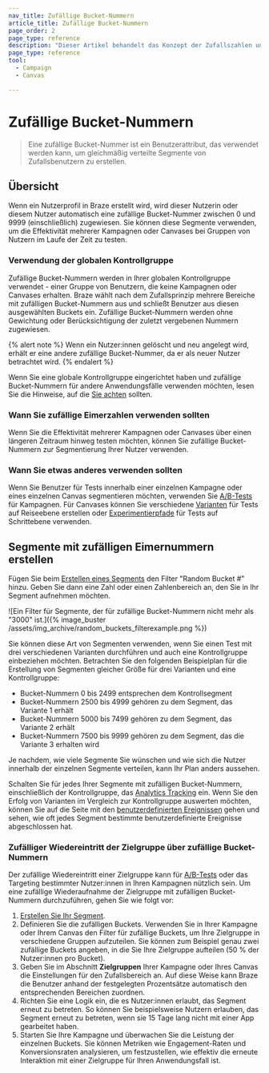 ```yaml
---
nav_title: Zufällige Bucket-Nummern
article_title: Zufällige Bucket-Nummern
page_order: 2
page_type: reference
description: "Dieser Artikel behandelt das Konzept der Zufallszahlen und wie Sie damit Varianten und Kontrollgruppen erstellen können."
page_type: reference
tool:
  - Campaign
  - Canvas

---
```


# Zufällige Bucket-Nummern

> Eine zufällige Bucket-Nummer ist ein Benutzerattribut, das verwendet werden kann, um gleichmäßig verteilte Segmente von Zufallsbenutzern zu erstellen. 

## Übersicht

Wenn ein Nutzerprofil in Braze erstellt wird, wird dieser Nutzerin oder diesem Nutzer automatisch eine zufällige Bucket-Nummer zwischen 0 und 9999 (einschließlich) zugewiesen. Sie können diese Segmente verwenden, um die Effektivität mehrerer Kampagnen oder Canvases bei Gruppen von Nutzern im Laufe der Zeit zu testen.

### Verwendung der globalen Kontrollgruppe

Zufällige Bucket-Nummern werden in Ihrer globalen Kontrollgruppe verwendet - einer Gruppe von Benutzern, die keine Kampagnen oder Canvases erhalten. Braze wählt nach dem Zufallsprinzip mehrere Bereiche mit zufälligen Bucket-Nummern aus und schließt Benutzer aus diesen ausgewählten Buckets ein. Zufällige Bucket-Nummern werden ohne Gewichtung oder Berücksichtigung der zuletzt vergebenen Nummern zugewiesen. 

{% alert note %}
Wenn ein Nutzer:innen gelöscht und neu angelegt wird, erhält er eine andere zufällige Bucket-Nummer, da er als neuer Nutzer betrachtet wird.
{% endalert %}

Wenn Sie eine globale Kontrollgruppe eingerichtet haben und zufällige Bucket-Nummern für andere Anwendungsfälle verwenden möchten, lesen Sie die Hinweise, auf die [Sie achten]({{site.baseurl}}/user_guide/engagement_tools/testing/global_control_group/#things-to-watch-for) sollten.

### Wann Sie zufällige Eimerzahlen verwenden sollten

Wenn Sie die Effektivität mehrerer Kampagnen oder Canvases über einen längeren Zeitraum hinweg testen möchten, können Sie zufällige Bucket-Nummern zur Segmentierung Ihrer Nutzer verwenden.

### Wann Sie etwas anderes verwenden sollten

Wenn Sie Benutzer für Tests innerhalb einer einzelnen Kampagne oder eines einzelnen Canvas segmentieren möchten, verwenden Sie [A/B-Tests]({{site.baseurl}}/user_guide/engagement_tools/testing/multivariant_testing/create_multivariate_campaign/) für Kampagnen. Für Canvases können Sie verschiedene [Varianten]({{site.baseurl}}/user_guide/engagement_tools/canvas/create_a_canvas/create_a_canvas/#adding-a-variant) für Tests auf Reiseebene erstellen oder [Experimentierpfade]({{site.baseurl}}/user_guide/engagement_tools/canvas/canvas_components/experiment_step/) für Tests auf Schrittebene verwenden.

## Segmente mit zufälligen Eimernummern erstellen

Fügen Sie beim [Erstellen eines Segments]({{site.baseurl}}/user_guide/engagement_tools/segments/creating_a_segment/) den Filter "Random Bucket #" hinzu. Geben Sie dann eine Zahl oder einen Zahlenbereich an, den Sie in Ihr Segment aufnehmen möchten.

\![Ein Filter für Segmente, der für zufällige Bucket-Nummern nicht mehr als "3000" ist.]({% image_buster /assets/img_archive/random_buckets_filterexample.png %})

Sie können diese Art von Segmenten verwenden, wenn Sie einen Test mit drei verschiedenen Varianten durchführen und auch eine Kontrollgruppe einbeziehen möchten. Betrachten Sie den folgenden Beispielplan für die Erstellung von Segmenten gleicher Größe für drei Varianten und eine Kontrollgruppe:

- Bucket-Nummern 0 bis 2499 entsprechen dem Kontrollsegment
- Bucket-Nummern 2500 bis 4999 gehören zu dem Segment, das Variante 1 erhält
- Bucket-Nummern 5000 bis 7499 gehören zu dem Segment, das Variante 2 erhält
- Bucket-Nummern 7500 bis 9999 gehören zu dem Segment, das die Variante 3 erhalten wird

Je nachdem, wie viele Segmente Sie wünschen und wie sich die Nutzer innerhalb der einzelnen Segmente verteilen, kann Ihr Plan anders aussehen.

Schalten Sie für jedes Ihrer Segmente mit zufälligen Bucket-Nummern, einschließlich der Kontrollgruppe, das [Analytics Tracking]({{site.baseurl}}/user_guide/analytics/tracking/segment_analytics_tracking/) ein. Wenn Sie den Erfolg von Varianten im Vergleich zur Kontrollgruppe auswerten möchten, können Sie auf die Seite mit den [benutzerdefinierten Ereignissen]({{site.baseurl}}/user_guide/data/export_braze_data/export_custom_event_data/) gehen und sehen, wie oft jedes Segment bestimmte benutzerdefinierte Ereignisse abgeschlossen hat.

### Zufälliger Wiedereintritt der Zielgruppe über zufällige Bucket-Nummern

Der zufällige Wiedereintritt einer Zielgruppe kann für [A/B-Tests]({{site.baseurl}}/user_guide/engagement_tools/testing/multivariant_testing/#what-are-multivariate-and-ab-testing) oder das Targeting bestimmter Nutzer:innen in Ihren Kampagnen nützlich sein. Um eine zufällige Wiederaufnahme der Zielgruppe mit zufälligen Bucket-Nummern durchzuführen, gehen Sie wie folgt vor:

1. [Erstellen Sie Ihr Segment]({{site.baseurl}}/user_guide/engagement_tools/segments/creating_a_segment).
2. Definieren Sie die zufälligen Buckets. Verwenden Sie in Ihrer Kampagne oder Ihrem Canvas den Filter für zufällige Buckets, um Ihre Zielgruppe in verschiedene Gruppen aufzuteilen. Sie können zum Beispiel genau zwei zufällige Buckets angeben, in die Sie Ihre Zielgruppe aufteilen (50 % der Nutzer:innen pro Bucket).
3. Geben Sie im Abschnitt **Zielgruppen** Ihrer Kampagne oder Ihres Canvas die Einstellungen für den Zufallsbereich an. Auf diese Weise kann Braze die Benutzer anhand der festgelegten Prozentsätze automatisch den entsprechenden Bereichen zuordnen.
4. Richten Sie eine Logik ein, die es Nutzer:innen erlaubt, das Segment erneut zu betreten. So können Sie beispielsweise Nutzern erlauben, das Segment erneut zu betreten, wenn sie 15 Tage lang nicht mit einer App gearbeitet haben.
5. Starten Sie Ihre Kampagne und überwachen Sie die Leistung der einzelnen Buckets. Sie können Metriken wie Engagement-Raten und Konversionsraten analysieren, um festzustellen, wie effektiv die erneute Interaktion mit einer Zielgruppe für Ihren Anwendungsfall ist.


